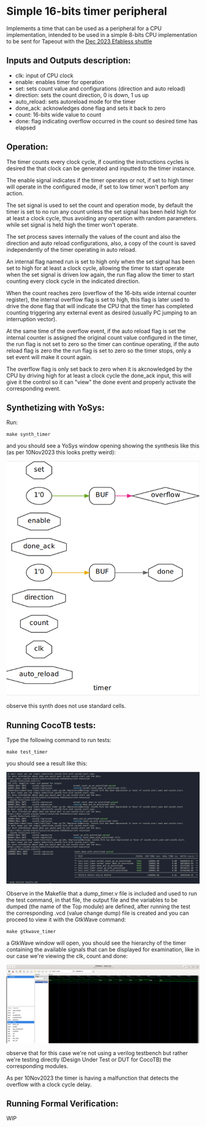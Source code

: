 # Simple 16-bits timer peripheral

Implements a time that can be used as a peripheral for a CPU implementation, intended to be used in a simple 8-bits CPU implementation to be sent for Tapeout with the [Dec 2023 Efabless shuttle](https://efabless.com/gf-180-open-mpw-shuttle-program)

## Inputs and Outputs description:

- clk: input of CPU clock
- enable: enables timer for operation
- set: sets count value and configurations (direction and auto reload)
- direction: sets the count direction, 0 is down, 1 us up
- auto_reload: sets autoreload mode for the timer
- done_ack: acknowledges done flag and sets it back to zero
- count: 16-bits wide value to count
- done: flag indicating overflow occurred in the count so desired time has elapsed

## Operation:

The timer counts every clock cycle, if counting the instructions cycles is desired the that clock can be generated and inputted to the timer instance.

The enable signal indicates if the timer operates or not, if set to high timer will operate in the configured mode, if set to low timer won't perfom any action.

The set signal is used to set the count and operation mode, by default the timer is set to no run any count unless the set signal has been held high for at least a clock cycle, thus avoiding any operation with random parameters. while set signal is held high the timer won't operate.

The set process saves internally the values of the count and also the direction and auto reload configurations, also, a copy of the count is saved independently of the timer operating in auto reload.

An internal flag named run is set to high only when the set signal has been set to high for at least a clock cycle, allowing the timer to start operate when the set signal is driven low again, the run flag allow the timer to start counting every clock cycle in the indicated direction.

When the count reaches zero (overflow of the 16-bits wide internal counter register), the internal overflow flag is set to high, this flag is later used to drive the done flag that will indicate the CPU that the timer has completed counting triggering any external event as desired (usually PC jumping to an interruption vector).

At the same time of the overflow event, if the auto reload flag is set the internal counter is assigned the original count value configured in the timer, the run flag is not set to zero so the timer can continue operating, if the auto reload flag is zero the the run flag is set to zero so the timer stops, only a set event will make it count again.

The overflow flag is only set back to zero when it is akcnowledged by the CPU by driving high for at least a clock cycle the done_ack input, this will give it the control so it can "view" the done event and properly activate the corresponding event.

## Synthetizing with YoSys:

Run:

```
make synth_timer
```

and you should see a YoSys window opening showing the synthesis like this (as per 10Nov2023 this looks pretty weird):

![Timer module synthesis with YoSys](./img/synth.png "Timer YoSys Synthesis")

observe this synth does not use standard cells.

## Running CocoTB tests:

Type the following command to run tests:

```
make test_timer
```

you should see a result like this:

![Timer module tests results](./img/tests.png "Test results: timer module")

Observe in the Makefile that a dump_timer.v file is included and used to run the test command, in that file, the output file and the variables to be dumped (the name of the Top module) are defined, after running the test the corresponding .vcd (value change dump) file is created and you can proceed to view it with the GtkWave command:

```
make gtkwave_timer
```

a GtkWave window will open, you should see the hierarchy of the timer containing the available signals that can be displayed for examination, like in our case we're viewing the clk, count and done:

![GtkWave results for timer module](./img/gtkwave.png "GtkWave: timer module")

observe that for this case we're not using a verilog testbench but rather we're testing directly (Design Under Test or DUT for CocoTB) the corresponding modules.

As per 10Nov2023 the timer is having a malfunction that detects the overflow with a clock cycle delay.

## Running Formal Verification:

WIP
